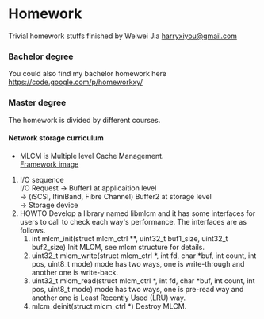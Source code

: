 # Homework


Trivial homework stuffs finished by Weiwei Jia <harryxiyou@gmail.com>

### Bachelor degree
You could also find my bachelor homework here
https://code.google.com/p/homeworkxy/

### Master degree
The homework is divided by different courses.

#### Network storage curriculum
* MLCM is Multiple level Cache Management. <br>
[Framework image](https://github.com/HarryWei/homework/blob/master/images/MLCM.jpg) <br>
 1. I/O sequence <br>
    I/O Request -> Buffer1 at applicaition level <br>
    -> (iSCSI, IfiniBand, Fibre Channel) Buffer2 at storage level <br>
    -> Storage device <br>
 2. HOWTO
    Develop a library named libmlcm and it has some interfaces for
	users to call to check each way's performance. The interfaces are
	as follows.
	1. int mlcm_init(struct mlcm_ctrl **, uint32_t buf1_size, uint32_t buf2_size)
	   Init MLCM, see mlcm structure for details.
	2. uint32_t mlcm_write(struct mlcm_ctrl *, int fd, char *buf, int count,
			               int pos, uint8_t mode)
	   mode has two ways, one is write-through and another one is
	   write-back.
	3. uint32_t mlcm_read(struct mlcm_ctrl *, int fd, char *buf,
			              int count, int pos, uint8_t mode)
	   mode has two ways, one is pre-read way and another one is Least
	   Recently Used (LRU) way.
	4. mlcm_deinit(struct mlcm_ctrl *)
	   Destroy MLCM.
